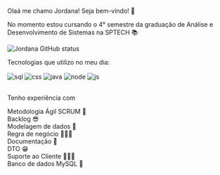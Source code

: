 Olaá me chamo Jordana! Seja bem-vindo! 💞

No momento estou cursando o 4° semestre da graduação de Análise e Desenvolvimento de Sistemas na SPTECH 📚

![Jordana GitHub status](https://github-readme-stats.vercel.app/api?username=jordana983&show_icons=true&theme=radical)

Tecnologias que utilizo no meu dia:
<div style="display: inline_block">
<img align="center" alt="sql" src="https://img.shields.io/badge/MySQL-00000F?style=for-the-badge&logo=mysql&logoColor=white"/>
 <img align="center" alt="css" src="https://img.shields.io/badge/CSS-239120?&style=for-the-badge&logo=css3&logoColor=white"/>
   <img align="center" alt="java" src="https://img.shields.io/badge/Java-ED8B00?style=for-the-badge&logo=openjdk&logoColor=white"/>
  <img align="center" alt="node" src="https://img.shields.io/badge/Node.js-43853D?style=for-the-badge&logo=node.js&logoColor=white"/>
    <img align="center" alt="js" src="https://img.shields.io/badge/JavaScript-323330?style=for-the-badge&logo=javascript&logoColor=F7DF1E"/>
</div><br/>

Tenho experiência com

Metodologia Ágil SCRUM 🚀<br/>
Backlog 😎<br/>
Modelagem de dados 🎲<br/>
Regra de negócio 👩🏻‍💻<br/>
Documentação 📑<br/>
DTO 😁 <br/>
Suporte ao Cliente 🙅🏻‍♀️<br/>
Banco de dados MySQL 🎲



